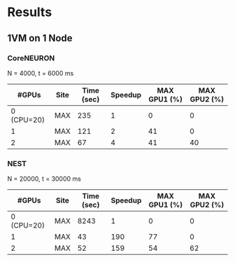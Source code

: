 # Results

## 1VM on 1 Node

### CoreNEURON

N = 4000, t = 6000 ms

| #GPUs      | Site | Time (sec) | Speedup | MAX GPU1 (%) | MAX GPU2 (%) |
| ---------- | ---- | ---------- | ------- | ------------ | ------------ |
| 0 (CPU=20) | MAX  | 235        | 1       | 0            | 0            |
| 1          | MAX  | 121        | 2       | 41           | 0            |
| 2          | MAX  | 67         | 4       | 41           | 40           |


### NEST

N = 20000, t = 30000 ms

| #GPUs      | Site | Time (sec) | Speedup | MAX GPU1 (%) | MAX GPU2 (%) |
| ---------- | ---- | ---------- | ------- | ------------ | ------------ |
| 0 (CPU=20) | MAX  | 8243       | 1       | 0            | 0            |
| 1          | MAX  | 43         | 190     | 77           | 0            |
| 2          | MAX  | 52         | 159     | 54           | 62           |
